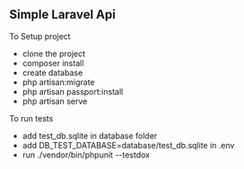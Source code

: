 ## Simple Laravel Api

To Setup project

- clone the project
- composer install
- create database
- php artisan:migrate
- php artisan passport:install
- php artisan serve

To run tests

- add test_db.sqlite in database folder
- add DB_TEST_DATABASE=database/test_db.sqlite in .env
- run ./vendor/bin/phpunit --testdox
